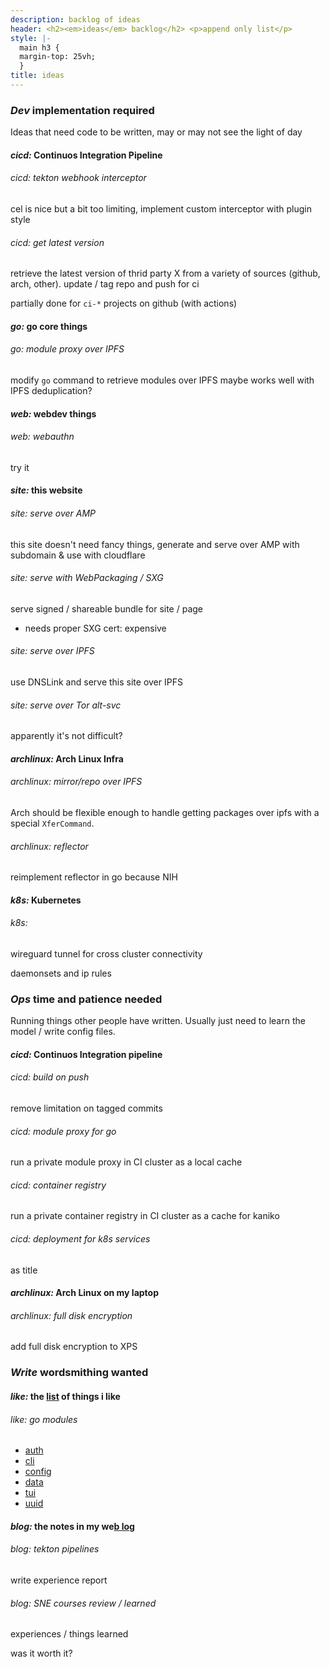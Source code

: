 ```yaml
---
description: backlog of ideas
header: <h2><em>ideas</em> backlog</h2> <p>append only list</p>
style: |-
  main h3 {
  margin-top: 25vh;
  }
title: ideas
---
```


<!-- markdownlint-disable MD001 -->

### _Dev_ implementation required

Ideas that need code to be written,
may or may not see the light of day

#### _cicd:_ Continuos Integration Pipeline

###### _cicd:_ tekton webhook interceptor

cel is nice but a bit too limiting,
implement custom interceptor with plugin style

###### _cicd:_ get latest version

retrieve the latest version of thrid party X
from a variety of sources (github, arch, other).
update / tag repo and push for ci

partially done for `ci-*` projects on github (with actions)

#### _go:_ go core things

###### _go:_ module proxy over IPFS

modify `go` command to retrieve modules over IPFS
maybe works well with IPFS deduplication?

#### _web:_ webdev things

###### _web:_ webauthn

try it

#### _site:_ this website

###### _site:_ serve over AMP

this site doesn't need fancy things,
generate and serve over AMP with subdomain & use with cloudflare

###### _site:_ serve with WebPackaging / SXG

serve signed / shareable bundle for site / page

- needs proper SXG cert: expensive

###### _site:_ serve over IPFS

use DNSLink and serve this site over IPFS

###### _site:_ serve over Tor alt-svc

apparently it's not difficult?

#### _archlinux:_ Arch Linux Infra

###### _archlinux:_ mirror/repo over IPFS

Arch should be flexible enough to handle getting packages over ipfs
with a special `XferCommand`.

###### _archlinux:_ reflector

reimplement reflector in go because NIH

#### _k8s:_ Kubernetes

###### _k8s:_

wireguard tunnel for cross cluster connectivity

daemonsets and ip rules

### _Ops_ time and patience needed

Running things other people have written.
Usually just need to learn the model / write config files.

#### _cicd:_ Continuos Integration pipeline

###### _cicd:_ build on push

remove limitation on tagged commits

###### _cicd:_ module proxy for go

run a private module proxy in CI cluster as a local cache

###### _cicd:_ container registry

run a private container registry in CI cluster as a cache for kaniko

###### _cicd:_ deployment for k8s services

as title

#### _archlinux:_ Arch Linux on my laptop

###### _archlinux:_ full disk encryption

add full disk encryption to XPS

### _Write_ wordsmithing wanted

#### _like:_ the [list](/like/) of things i like

###### _like:_ go modules

- [auth](https://github.com/avelino/awesome-go#authentication-and-oauth)
- [cli](https://github.com/avelino/awesome-go#standard-cli)
- [config](https://github.com/avelino/awesome-go#configuration)
- [data](https://github.com/avelino/awesome-go#database)
- [tui](https://github.com/avelino/awesome-go#advanced-console-uis)
- [uuid](https://github.com/avelino/awesome-go#uuid)

#### _blog:_ the notes in my we[b log](/blog/)

###### _blog:_ tekton pipelines

write experience report

###### _blog:_ SNE courses review / learned

experiences / things learned

was it worth it?
